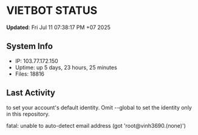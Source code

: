 # VIETBOT STATUS
**Updated**: Fri Jul 11 07:38:17 PM +07 2025

## System Info
- IP: 103.77.172.150
- Uptime: up 5 days, 23 hours, 25 minutes
- Files: 18816

## Last Activity

to set your account's default identity.
Omit --global to set the identity only in this repository.

fatal: unable to auto-detect email address (got 'root@vinh3690.(none)')
